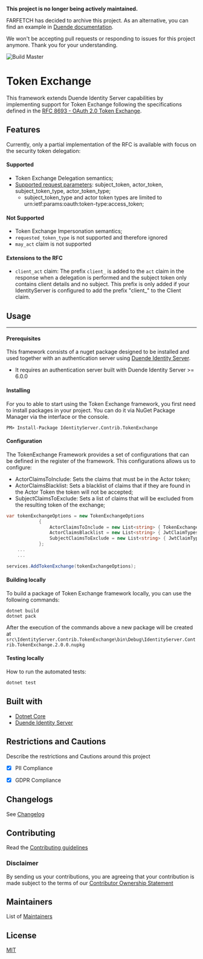 **This project is no longer being actively maintained.** 

FARFETCH has decided to archive this project. As an alternative, you can find an example in [Duende documentation](https://docs.duendesoftware.com/identityserver/v5/tokens/extension_grants/token_exchange/).

We won't be accepting pull requests or responding to issues for this project anymore. Thank you for your understanding.


![Build Master](https://github.com/Farfetch/Token-Exchange/workflows/Build%20Master/badge.svg?branch=master)

# Token Exchange

This framework extends Duende Identity Server capabilities by implementing support for Token Exchange following the specifications defined in the [RFC 8693 - OAuth 2.0 Token Exchange](https://www.rfc-editor.org/rfc/rfc8693.html).

## Features
Currently, only a partial implementation of the RFC is available with focus on the security token delegation:
#### <i></i> Supported
 - Token Exchange Delegation semantics;
 - [Supported request parameters](https://tools.ietf.org/html/rfc8693#section-2.1): subject_token, actor_token, subject_token_type, actor_token_type; 
    - subject_token_type and actor token types are limited to urn:ietf:params:oauth:token-type:access_token;

#### <i></i> Not Supported
- Token Exchange Impersonation semantics;
- `requested_token_type` is not supported and therefore ignored
- `may_act` claim is not supported

#### <i></i> Extensions to the RFC
- `client_act` claim: The prefix `client_` is added to the `act` claim in the response when a delegation is performed and the subject token only contains client details and no subject. This prefix is only added if your IdentityServer is configured to add the prefix "client_" to the Client claim. 

## Usage
-------------

#### <i></i> Prerequisites
This framework consists of a nuget package designed to be installed and used together with an authentication server using [Duende Identity Server](https://github.com/DuendeSoftware/IdentityServer).

- It requires an authentication server built with Duende Identity Server >= 6.0.0

#### <i></i> Installing

For you to able to start using the Token Exchange framework, you first need to install packages in your project.
You can do it via NuGet Package Manager via the interface or the console.

```
PM> Install-Package IdentityServer.Contrib.TokenExchange
```

#### <i></i> Configuration

The TokenExchange Framework provides a set of configurations that can be defined in the register of the framework. This configurations allows us to configure:

- ActorClaimsToInclude: Sets the claims that must be in the Actor token;
- ActorClaimsBlacklist: Sets a blacklist of claims that if they are found in the Actor Token the token will not be accepted;
- SubjectClaimsToExclude: Sets a list of claims that will be excluded from the resulting token of the exchange;

```csharp
var tokenExchangeOptions = new TokenExchangeOptions
            {
                ActorClaimsToInclude = new List<string> { TokenExchangeConstants.ClaimTypes.TenantId },
                ActorClaimsBlacklist = new List<string> { JwtClaimTypes.Subject },
                SubjectClaimsToExclude = new List<string> { JwtClaimTypes.AuthenticationMethod }
            };
	...
	...

services.AddTokenExchange(tokenExchangeOptions);
```

#### <i></i> Building locally

To build a package of Token Exchange framework locally, you can use the following commands:

```
dotnet build
dotnet pack
```
After the execution of the commands above a new package will be created at `src\IdentityServer.Contrib.TokenExchange\bin\Debug\IdentityServer.Contrib.TokenExchange.2.0.0.nupkg`

#### Testing locally

How to run the automated tests:

```bash
dotnet test
```

Built with
-------------

-  [Dotnet Core](https://dotnet.microsoft.com/download#/current) 
-  [Duende Identity Server](https://github.com/DuendeSoftware/IdentityServer)

Restrictions and Cautions
-------------
Describe the restrictions and Cautions around this project

- [x] PII Compliance
- [x] GDPR Compliance


## Changelogs

See [Changelog](CHANGELOG.md)

## Contributing

Read the [Contributing guidelines](.github/CONTRIBUTING.md)

### Disclaimer

By sending us your contributions, you are agreeing that your contribution is made subject to the terms of our [Contributor Ownership Statement](https://github.com/Farfetch/.github/blob/master/COS.md)

## Maintainers

List of [Maintainers](MAINTAINERS.md)

## License

[MIT](LICENSE)
